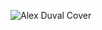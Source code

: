 ![Alex Duval Cover](https://res.cloudinary.com/dey128wj1/image/upload/v1594588760/cover_dquga1.png)

